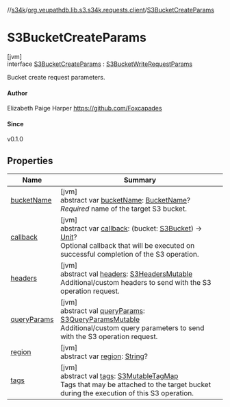 //[s34k](../../../index.md)/[org.veupathdb.lib.s3.s34k.requests.client](../index.md)/[S3BucketCreateParams](index.md)

# S3BucketCreateParams

[jvm]\
interface [S3BucketCreateParams](index.md) : [S3BucketWriteRequestParams](../../org.veupathdb.lib.s3.s34k.requests.bucket/-s3-bucket-write-request-params/index.md)

Bucket create request parameters.

#### Author

Elizabeth Paige Harper https://github.com/Foxcapades

#### Since

v0.1.0

## Properties

| Name | Summary |
|---|---|
| [bucketName](../../org.veupathdb.lib.s3.s34k.requests.bucket/-s3-bucket-request-params/bucket-name.md) | [jvm]<br>abstract var [bucketName](../../org.veupathdb.lib.s3.s34k.requests.bucket/-s3-bucket-request-params/bucket-name.md): [BucketName](../../org.veupathdb.lib.s3.s34k.fields/-bucket-name/index.md)?<br>*Required* name of the target S3 bucket. |
| [callback](callback.md) | [jvm]<br>abstract var [callback](callback.md): (bucket: [S3Bucket](../../org.veupathdb.lib.s3.s34k.response.bucket/-s3-bucket/index.md)) -&gt; [Unit](https://kotlinlang.org/api/latest/jvm/stdlib/kotlin/-unit/index.html)?<br>Optional callback that will be executed on successful completion of the S3 operation. |
| [headers](../../org.veupathdb.lib.s3.s34k.requests/-s3-request-params/headers.md) | [jvm]<br>abstract val [headers](../../org.veupathdb.lib.s3.s34k.requests/-s3-request-params/headers.md): [S3HeadersMutable](../../org.veupathdb.lib.s3.s34k.fields.headers/-s3-headers-mutable/index.md)<br>Additional/custom headers to send with the S3 operation request. |
| [queryParams](../../org.veupathdb.lib.s3.s34k.requests/-s3-request-params/query-params.md) | [jvm]<br>abstract val [queryParams](../../org.veupathdb.lib.s3.s34k.requests/-s3-request-params/query-params.md): [S3QueryParamsMutable](../../org.veupathdb.lib.s3.s34k.fields.query_params/-s3-query-params-mutable/index.md)<br>Additional/custom query parameters to send with the S3 operation request. |
| [region](../../org.veupathdb.lib.s3.s34k.requests/-s3-region-request-params/region.md) | [jvm]<br>abstract var [region](../../org.veupathdb.lib.s3.s34k.requests/-s3-region-request-params/region.md): [String](https://kotlinlang.org/api/latest/jvm/stdlib/kotlin/-string/index.html)? |
| [tags](../../org.veupathdb.lib.s3.s34k.requests.bucket/-s3-bucket-write-request-params/tags.md) | [jvm]<br>abstract val [tags](../../org.veupathdb.lib.s3.s34k.requests.bucket/-s3-bucket-write-request-params/tags.md): [S3MutableTagMap](../../org.veupathdb.lib.s3.s34k.fields.tags/-s3-mutable-tag-map/index.md)<br>Tags that may be attached to the target bucket during the execution of this S3 operation. |
